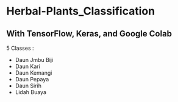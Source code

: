 # Herbal-Plants_Classification
## With TensorFlow, Keras, and Google Colab
5 Classes : 
- Daun Jmbu Biji  
- Daun Kari
- Daun Kemangi
- Daun Pepaya 
- Daun Sirih 
- Lidah Buaya
